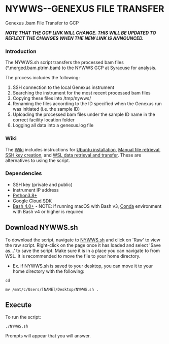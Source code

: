 # NYWWS--GENEXUS FILE TRANSFER
Genexus .bam File Transfer to GCP

**_NOTE THAT THE GCP LINK WILL CHANGE. THIS WILL BE UPDATED TO REFLECT THE CHANGES WHEN THE NEW LINK IS ANNOUNCED._**

### Introduction

The NYWWS.sh script transfers the processed bam files (*.merged.bam.ptrim.bam) to the NYWWS GCP at Syracuse for analysis.

The process includes the following:
1. SSH connection to the local Genexus instrument
2. Searching the instrument for the most recent processed bam files
3. Copying these files into /tmp/nywws/
4. Renaming the files according to the ID specified when the Genexus run was initiated (i.e. the sample ID)
5. Uploading the processed bam files under the sample ID name in the correct facility location folder
6. Logging all data into a genexus.log file
 
 
### Wiki

The [Wiki](https://github.com/lrickerman/NYWWS-Training/wiki) includes instructions for [Ubuntu installation](https://github.com/lrickerman/NYWWS-Training/wiki/Ubuntu-installation), [Manual file retrieval](https://github.com/lrickerman/NYWWS-Training/wiki/Manual-file-retrieval), [SSH key creation](https://github.com/lrickerman/NYWWS-Training/wiki/SSH-key-creation), and [WSL data retrieval and transfer](https://github.com/lrickerman/NYWWS-Training/wiki/WSL-data-retrieval-and-transfer). These are alternatives to using the script.
 
 
### Dependencies

* SSH key (private and public)
* Instrument IP address
* [Python3.8+](https://www.python.org/downloads/)
* [Google Cloud SDK](https://cloud.google.com/sdk/docs/install)
* [Bash 4.0+](https://www.gnu.org/software/bash/) - NOTE: if running macOS with Bash v3, [Conda](https://docs.conda.io/en/latest/miniconda.html) environment with Bash v4 or higher is required
 
 
## Download NYWWS.sh
To download the script, navigate to [NYWWS.sh](https://github.com/lrickerman/NYWWS-Training/blob/main/NYWWS.sh) and click on 'Raw' to view the raw script. Right-click on the page once it has loaded and select 'Save as...' to save the script. Make sure it is in a place you can navigate to from WSL. It is recommended to move the file to your home directory.

* Ex. if NYWWS.sh is saved to your desktop, you can move it to your home directory with the following:

`cd`

`mv /mnt/c/Users/[NAME]/Desktop/NYWWS.sh .`
 
 
## Execute
To run the script:

`./NYWWS.sh`

Prompts will appear that you will answer.
